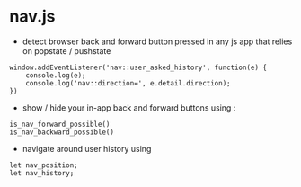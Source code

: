 # nav.js

- detect browser back and forward button pressed in any js app that relies on popstate / pushstate 

```
window.addEventListener('nav::user_asked_history', function(e) {
    console.log(e);
    console.log('nav::direction=', e.detail.direction);
})

```

- show / hide your in-app back and forward buttons using :

```
is_nav_forward_possible()
is_nav_backward_possible()

```

- navigate around user history using 

```
let nav_position;
let nav_history; 
```

